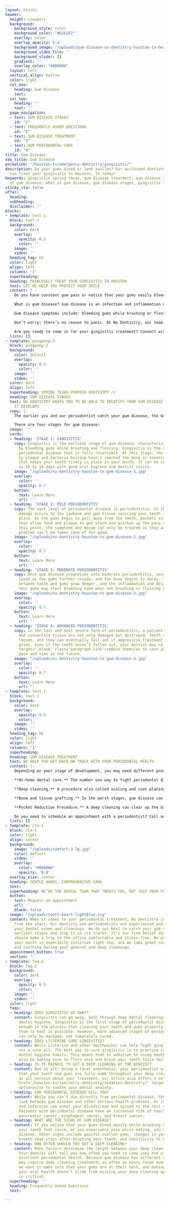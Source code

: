 ```yaml
---
layout: blocks
header:
  height: viewport
  background:
    background_style: color
    background_color: "#E2E2E2"
    overlay: color
    overlay_opacity: 0.4
    background_image: "/uploads/gum-disease-nu-dentistry-houston-tx-hero.jpg"
    background_video_file: ''
    background_slider: []
    gradient: ''
    overlay_color: "#000000"
  layout: left
  vertical_align: bottom
  color: light
  col_one:
    heading: Gum Disease
    text: 
  col_two:
    heading: ''
    text: ''
  page_navigation:
  - text: GUM DISEASE STAGES
    id: "2"
  - text: FREQUENTLY ASKED QUESTIONS
    id: "5"
  - text: GUM DISEASE TREATMENT
    id: "3"
  - text: OUR PERIODONTAL CARE
    id: "4"
title: Gum Disease
seo_title: Gum Disease
permalink: "/houston-tx/emergency-dentistry/gingivitis/"
description: Do your gums bleed or look swollen? Our acclaimed dentists and periodontists
  can treat your gingivitis in Houston, TX today!
keywords: gingivitis spring texas, gum disease treatment, gum disease symptoms, signs
  of gum disease, what is gum disease, gum disease stages, gingivitis treatment, pe...
sticky_cta: false
offer:
  heading: 
  subheading: 
  disclaimer: ''
blocks:
- template: text-1
  block: text-1
  background:
    color: dark
    overlay:
      opacity: 0.5
      color: ''
    image: ''
    video: ''
  heading_tag: H1
  color: light
  align: left
  columns: '1'
  superheading: 
  heading: PAINLESSLY TREAT YOUR GINGIVITIS IN HOUSTON
  text: LET US HELP YOU PROTECT YOUR SMILE
  content: |-
    Do you have constant gum pain or notice that your gums easily bleed when you brush or floss your teeth? If so, you may have gingivitis, the earliest form of gum disease, or periodontal disease.

    What is gum disease? Gum disease is an infection and inflammation of the gums caused by a buildup of plaque, tartar, and bacteria on your teeth. As it worsens, it can begin to affect the jawbone supporting your teeth, leading to your teeth shifting, loosening, or even falling out!

    Gum disease symptoms include: bleeding gums while brushing or flossing; swollen, red, or tender gums; receding gum line/teeth appearing longer; loose or separating teeth; sensitive teeth; pain when chewing; <a href='/houston-tx/restorative-dentistry/dentures/' target='_blank' class='paragraph-link'>partial dentures</a> no longer fitting correctly; and persistent bad breath.

    Don’t worry; there’s no reason to panic. At Nu Dentistry, our team of incredible dentists and periodontists makes it easy for you to receive gingivitis treatment. We always make sure to catch your gum disease at its earliest stages and take care of it as soon as possible. We’re dedicated to preserving your smile, however we can. Our dentists are thorough when it comes to your dental care because we know that a healthy smile makes for a happy, healthy life.

    Are you ready to come in for your gingivitis treatment? Connect with our office to schedule an appointment today.
  lists: []
- template: pingpong-2
  block: pingpong-2
  background:
    color: default
    overlay:
      opacity: 0.5
      color: ''
    image: ''
    video: ''
  color: dark
  align: left
  superheading: SPRING TEXAS PREMIER DENTISTRY //
  heading: GUM DISEASE STAGES
  text: NU DENTISTRY WANTS YOU TO BE ABLE TO IDENTIFY YOUR GUM DISEASE AS SOON AS
    IT DEVELOPS
  copy: |-
    The earlier you and our periodontist catch your gum disease, the better. When caught and treated in its earliest form, it can still be fully cured. However, that depends on patients identifying symptoms as they appear and seeing the dentist for treatment. Periodontal disease is serious, and something not to be ignored. Once it progresses past its first stage, the damage can’t be undone, only managed. You and your periodontist must work together as a team to combat its effects and keep your mouth healthy.

    There are four stages for gum disease:
  image: ''
  cards:
  - heading: 'STAGE 1: GINGIVITIS'
    copy: Gingivitis is the earliest stage of gum disease, characterized most often
      by bleeding gums while brushing and flossing. Gingivitis is the only form of
      periodontal disease that is fully reversible. At this stage, the damage caused
      by plaque and bacteria buildup hasn’t reached the bone or connective tissue
      that keeps your teeth firmly in place in your mouth. It can be cured in as little
      as 10 to 14 days with good oral hygiene and dentist visits.
    image: "/uploads/nu-dentistry-houston-tx-gum-disease-1.jpg"
    overlay:
      color: ''
      opacity: 0.7
    button:
      text: Learn More
      url: ''
  - heading: 'STAGE 2: MILD PERIODONTITIS'
    copy: The next level of periodontal disease is periodontitis. In this stage, irreversible
      damage occurs to the jawbone and gum tissue securing your teeth in their proper
      place. As the gums begin to pull away from the teeth, pockets start to form
      that allow food and plaque to get stuck and quicken up the pace of decay. At
      this point, the symptoms and decay can only be treated as they arise. The root
      problem can’t be taken care of for good.
    image: "/uploads/nu-dentistry-houston-tx-gum-disease-2.jpg"
    overlay:
      color: ''
      opacity: 0.7
    button:
      text: Learn More
      url: ''
  - heading: 'STAGE 3: MODERATE PERIODONTITIS'
    copy: Once gum disease progresses into moderate periodontitis, your teeth become
      loose as the gums further recede, and the bone begins to decay. The pockets
      between teeth and gums grow deeper, and the inflammation and decay worsens.
      Your gums may start bleeding even when not brushing or flossing your teeth.
    image: "/uploads/nu-dentistry-houston-tx-gum-disease-3.jpg"
    overlay:
      color: ''
      opacity: 0.7
    button:
      text: Learn More
      url: ''
  - heading: 'STAGE 4: ADVANCED PERIODONTITIS'
    copy: In the last and most severe form of periodontitis, a patient’s gums, bones,
      and connective tissue are not only damaged but destroyed. Teeth shift or further
      loosen, and they can eventually fall out if aggressive treatment is not immediately
      given. Even if the teeth haven’t fallen out, your dentist may <a href='/houston-tx/emergency-dentistry/tooth-extraction/'
      target='_blank' class='paragraph-link'>remove them</a> to save you a lot of
      pain and time in the future.
    image: "/uploads/nu-dentistry-houston-tx-gum-disease-4.jpg"
    overlay:
      color: ''
      opacity: 0.7
    button:
      text: Learn More
      url: ''
- template: text-1
  block: text-1
  background:
    color: dark
    overlay:
      opacity: 0.5
      color: ''
    image: ''
    video: ''
  heading_tag: H2
  color: light
  align: left
  columns: '1'
  superheading: 
  heading: GUM DISEASE TREATMENT
  text: WE HELP YOU GET BACK ON TRACK WITH YOUR PERIODONTAL HEALTH
  content: |-
    Depending on your stage of development, you may need different procedures to treat your gum disease. Treatments include:

    **At-home dental care.** The number one way to fight periodontal disease, especially in the earliest stage, is to establish a good, healthy oral hygiene routine. Flossing once and brushing your teeth at least twice a day are critical to clearing your teeth of plaque and bacteria and keeping them from building up again. You may also want to look into a toothbrush that works well for you, mainly because having the right brushing technique can change the effectiveness of your strokes.

    **Deep cleaning.** A procedure also called scaling and root planing. This procedure goes a bit deeper than your standard cleaning by scraping away the plaque buildup beneath the gums and smooths the teeth to prevent bacteria from forming again later. This treatment can be performed for your whole mouth or any of the four quadrants (upper right, upper left, lower right, lower left.)

    **Bone and tissue grafting.** In the worst stages, gum disease can cause gums and bones to deteriorate. When this happens, your dentist may need to perform a graft to replace and repair what’s missing. Grafting helps keep teeth secured and supported in your mouth and can be the deciding factor between you and loose or fallen teeth.

    **Pocket Reduction Procedure.** A deep cleaning can clear up the bacteria and plaque that have formed, but it can’t stop more from burrowing their way under your gum line. Gum pockets can be so deep that keeping them clean becomes increasingly difficult or seemingly impossible. If this is the case, your periodontist may recommend you receive a pocket reduction. This treatment involves removing the infected tissue and allows the gums to try reattaching themselves to the teeth.

    Do you need to schedule an appointment with a periodontist? Call our office at (832) 916-4144.
  lists: []
- template: cta-1
  block: cta-1
  color: light
  align: center
  background:
    image: "/uploads/comfort-3-lg.jpg"
    color: default
    video: ''
    overlay:
      color: "#000000"
      opacity: '0.8'
  overlay_size: center
  heading: GENTLE HANDS, COMPREHENSIVE CARE
  text: 
  superheading: WE’RE THE DENTAL TEAM THAT TREATS YOU, NOT JUST YOUR PERIODONTAL DISEASE
  button:
    text: Request an appointment
    url: ''
    blank: false
  image: "/uploads/tooth-heart-lightBlue.svg"
  content: When it comes to your periodontal treatment, Nu Dentistry is on your side
    from the start. Our dentists and periodontists are experienced and thorough during
    your dental exams and cleanings. We do our best to catch your gum disease in its
    earliest stages and stop it in its tracks. It’s our firm belief that dentists
    should make a trip to the office comfortable and stress-free. We understand that
    your mouth is especially sensitive right now, and we take great care to be gentle
    and soothing during your general and deep cleanings.
  appointment_button: true
  section: ''
- template: faq-2
  block: faq-2
  background:
    color: dark
    overlay:
      opacity: 0.5
      color: ''
    image: ''
    video: ''
  color: light
  faqs:
  - heading: DOES GINGIVITIS GO AWAY?
    content: Gingivitis can go away, both through deep dental cleanings and excellent
      dental hygiene. Gingivitis is the first stage of periodontal disease. It’s early
      enough in the process that cleaning your teeth and gums properly and allowing
      them to heal is possible. However, more advanced stages of periodontal disease
      can only be managed, not completely cured.
  - heading: DOES LISTERINE CURE GINGIVITIS?
    content: While Listerine and other mouthwashes can help fight gingivitis, they’re
      not a cure-all. The best way to cure gingivitis is to practice all-around good
      dental hygiene habits. This means that in addition to using mouthwash, you should
      also be making sure to floss once and brush your teeth twice daily.
  - heading: IS IT PAINFUL TO GET A DEEP CLEANING AT THE DENTIST?
    content: Not at all! Using a local anesthetic, your periodontist will make sure
      that your teeth and gums are fully numb throughout your deep cleaning. If you’re
      at all nervous about your treatment, our office also offers a selection of <a
      href='/houston-tx/specialty-dentistry/sedation-dentistry/' target='_blank' class='paragraph-link'>sedation
      options</a> to soothe your dental anxiety.
  - heading: CAN PERIODONTAL DISEASE KILL YOU?
    content: While you can’t die directly from periodontal disease, there is a significant
      link between gum disease and other serious health problems. At its worst, bacteria
      and infection can enter your bloodstream and spread to the rest of your body.
      Patients with periodontal disease have an increased risk of heart disease, stroke,
      pancreatic cancer, esophageal cancer, and breast cancer.
  - heading: WHAT ARE THE SIGNS OF GUM DISEASE?
    content: If you notice that your gums bleed easily while brushing or flossing,
      your teeth feel loose, or you experience pain while eating, you may have gum
      disease. Other signs include painful swollen gums, changes in your bite, bad
      breath that stays after brushing your teeth, and sensitivity to hot and cold.
  - heading: HOW OFTEN SHOULD YOU GET A DEEP CLEANING?
    content: Many factors determine the length between your deep cleaning visits.
      Your dentist will tell you how often you need to come into the office to maintain
      excellent periodontal health. Because gum disease has different stages, you
      may require deep cleaning treatments as often as every three months. At Nu Dentistry,
      we want to make sure that your gums are at their best, and making sure that
      your oral health doesn’t slide from missing your deep cleaning appointments
      is critical.
  superheading: ''
  heading: Frequently Asked Questions
  text: 

---
```

